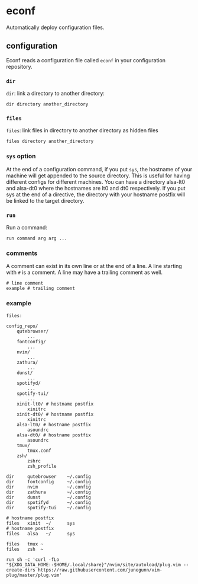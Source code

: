 # econf
Automatically deploy configuration files.

## configuration
Econf reads a configuration file called `econf` in your configuration repository.

### `dir`
`dir`: link a directory to another directory:

`dir directory another_directory`

### `files`
`files`: link files in directory to another directory as hidden files

`files directory another_directory`

### `sys` option
At the end of a configuration command, if you put `sys`, the hostname of your machine
will get appended to the source directory. This is useful for having different configs for
different machines. You can have a directory alsa-lt0 and alsa-dt0 where the hostnames are lt0
and dt0 respectively. If you put sys at the end of a directive, the directory with your hostname
postfix will be linked to the target directory.

### `run`
Run a command:

`run command arg arg ...`

### comments
A comment can exist in its own line or at the end of a line. A line starting with `#` is a comment.
A line may have a trailing comment as well.

```
# line comment
example # trailing comment
```

### example

```
files:

config_repo/
    qutebrowser/
        ...
    fontconfig/
        ...
    nvim/
        ...
    zathura/
        ...
    dunst/
        ...
    spotifyd/
        ...
    spotify-tui/
        ...
    xinit-lt0/ # hostname postfix
        xinitrc
    xinit-dt0/ # hostname postfix
        xinitrc
    alsa-lt0/ # hostname postfix
        asoundrc
    alsa-dt0/ # hostname postfix
        asoundrc
    tmux/
        tmux.conf
    zsh/
        zshrc
        zsh_profile
```

```
dir     qutebrowser    ~/.config
dir     fontconfig     ~/.config
dir     nvim           ~/.config
dir     zathura        ~/.config
dir     dunst          ~/.config
dir     spotifyd       ~/.config
dir     spotify-tui    ~/.config

# hostname postfix
files   xinit  ~/      sys
# hostname postfix
files   alsa   ~/      sys

files   tmux ~
files   zsh  ~

run sh -c 'curl -fLo "${XDG_DATA_HOME:-$HOME/.local/share}"/nvim/site/autoload/plug.vim --create-dirs https://raw.githubusercontent.com/junegunn/vim-plug/master/plug.vim'
```
